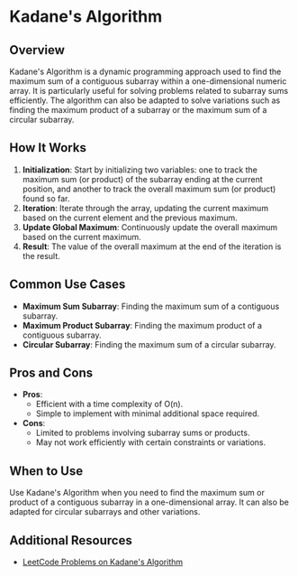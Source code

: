 # Kadane's Algorithm

## Overview

Kadane's Algorithm is a dynamic programming approach used to find the maximum sum of a contiguous subarray within a one-dimensional numeric array. It is particularly useful for solving problems related to subarray sums efficiently. The algorithm can also be adapted to solve variations such as finding the maximum product of a subarray or the maximum sum of a circular subarray.

## How It Works

1. **Initialization**: Start by initializing two variables: one to track the maximum sum (or product) of the subarray ending at the current position, and another to track the overall maximum sum (or product) found so far.
2. **Iteration**: Iterate through the array, updating the current maximum based on the current element and the previous maximum.
3. **Update Global Maximum**: Continuously update the overall maximum based on the current maximum.
4. **Result**: The value of the overall maximum at the end of the iteration is the result.

## Common Use Cases

- **Maximum Sum Subarray**: Finding the maximum sum of a contiguous subarray.
- **Maximum Product Subarray**: Finding the maximum product of a contiguous subarray.
- **Circular Subarray**: Finding the maximum sum of a circular subarray.

## Pros and Cons

- **Pros**:
  - Efficient with a time complexity of O(n).
  - Simple to implement with minimal additional space required.
- **Cons**:
  - Limited to problems involving subarray sums or products.
  - May not work efficiently with certain constraints or variations.

## When to Use

Use Kadane's Algorithm when you need to find the maximum sum or product of a contiguous subarray in a one-dimensional array. It can also be adapted for circular subarrays and other variations.

## Additional Resources

- [LeetCode Problems on Kadane's Algorithm](https://leetcode.com/tag/dynamic-programming/)
